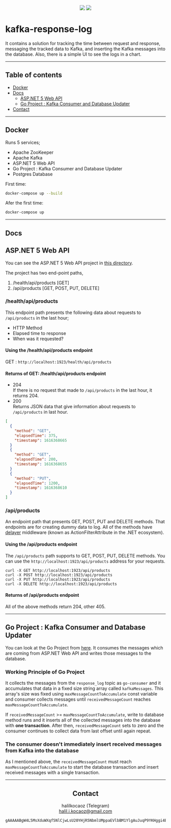 <span align="center">

<a href="https://codeclimate.com/github/halilkocaoz/kafka-response-time-tracking/maintainability"><img src="https://api.codeclimate.com/v1/badges/9dc73c64fdfe2c32418a/maintainability" /></a> <a href="https://www.codacy.com/gh/halilkocaoz/kafka-response-time-tracking/dashboard?utm_source=github.com&amp;utm_medium=referral&amp;utm_content=halilkocaoz/kafka-response-time-tracking&amp;utm_campaign=Badge_Grade"><img src="https://app.codacy.com/project/badge/Grade/5d7c3538a0d144beaac9ef265710f613" /></a>

</span>

</hr>

# kafka-response-log
It contains a solution for tracking the time between request and response, messaging the tracked data to Kafka, and inserting the Kafka messages into the database. Also, there is a simple UI to see the logs in a chart.

<hr>

## Table of contents
* [Docker](#docker)
* [Docs](#docs)
  - [ASP.NET 5 Web API](#aspnet-5-web-api)
  - [Go Project : Kafka Consumer and Database Updater](#go-project--kafka-consumer-and-database-updater)
* [Contact](#contact)

<hr>

## Docker
Runs 5 services;
* Apache ZooKeeper
* Apache Kafka
* ASP.NET 5 Web API
* Go Project : Kafka Consumer and Database Updater 
* Postgres Database

First time:
```bash
docker-compose up --build
```
Afer the first time:
```bash
docker-compose up
```

<hr>

## Docs

## ASP.NET 5 Web API
You can see the ASP.NET 5 Web API project in [this directory](https://github.com/halilkocaoz/kafka-response-time-tracking/tree/main/server/Kafka.Example).

The project has two end-point paths,

1. /health/api/products [GET]
2. /api/products   [GET, POST, PUT, DELETE]

### /health/api/products
This endpoint path presents the following data about requests to `/api/products` in the last hour;
* HTTP Method
* Elapsed time to response
* When was it requested?


#### Using the /health/api/products endpoint
GET : `http://localhost:1923/health/api/products`

#### Returns of GET: /health/api/products endpoint
* 204 <br>
If there is no request that made to `/api/products` in the last hour, it returns 204. <br>
* 200 <br>
  Returns JSON data that give information about requests to `/api/products` in last hour.
```json
[
  {
    "method": "GET",
    "elapsedTime": 375,
    "timestamp": 1616368665
  }
  {
    "method": "GET",
    "elapsedTime": 200,
    "timestamp": 1616368655
  }
  {
    "method": "PUT",
    "elapsedTime": 1200,
    "timestamp": 1616368610
  }
]
```

### /api/products
An endpoint path that presents GET, POST, PUT and DELETE methods. That endpoints are for creating dummy data to log. All of the methods have [delayer](https://github.com/halilkocaoz/kafka-response-time-tracking/tree/main/server/Filters/Delayer.cs) middleware (known as ActionFilterAttribute in the .NET ecosystem).

#### Using the /api/products endpoint
The `/api/products` path supports to GET, POST, PUT, DELETE methods. You can use the `http://localhost:1923/api/products` address for your requests. <br>

`curl -X GET http://localhost:1923/api/products` <br>
`curl -X POST http://localhost:1923/api/products` <br>
`curl -X PUT http://localhost:1923/api/products` <br>
`curl -X DELETE http://localhost:1923/api/products` <br>

#### Returns of /api/products endpoint
All of the above methods return 204, other 405.

<hr>

## Go Project : Kafka Consumer and Database Updater
You can look at the Go Project from [here](https://github.com/halilkocaoz/kafka-response-time-tracking/tree/main/consumer). It consumes the messages which are coming from ASP.NET Web API and writes those messages to the database.

### Working Principle of Go Project
It collects the messages from the `response_log` topic as `go-consumer` and it accumulates that data in a fixed size string array called `kafkaMessages`. This array's size was fixed using `maxMessageCountToAccumulate` const variable and consumer collects messages until `receivedMessageCount` reaches `maxMessageCountToAccumulate`.

If `receivedMessageCount` >= `maxMessageCountToAccumulate`, write to database method runs and it inserts all of the collected messages into the database with **one transaction**. After then, `receivedMessageCount` sets to zero and the consumer continues to collect data from last offset until again repeat.

### The consumer doesn't immediately insert received messages from Kafka into the database
As I mentioned above, the `receivedMessageCount` must reach `maxMessageCountToAccumulate` to start the database transaction and insert received messages with a single transaction.

<hr>

<span align="center">

## Contact

halilkocaoz (Telegram)<br>
halil.i.kocaoz@gmail.com

</span>

```bash
gAAAAABgW4L5MsXduWXqf5NlCjwLsU20YHjR5NbmlUMppaEVlbBM1YlgAuJuqP9YKHggi4E7LWxsZ-cQv4kOl29BaKCPAr4TsP1mlZKe01AuMsujr3npPfVle4W2icQgNF5h_VIIBqPSsFK_50m7lBRJUpeO8iFQgD2YO9STT6nivjULUDSuR3t0U-4S2OC36cornhgmf0ZdgN5Sbh4Oi78jCeo1UnJu3w==
```
